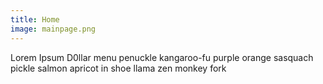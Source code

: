 ```yaml
---
title: Home
image: mainpage.png
---
```


<script>

    CountDownTimer('09/27/2013 6:00 PM', 'countdown');

    function CountDownTimer(dt, id) {
        var end = new Date(dt);

        var _second = 1000;
        var _minute = _second * 60;
        var _hour = _minute * 60;
        var _day = _hour * 24;
        var timer;

        function showRemaining() {
            var now = new Date();
            var distance = end - now;
            if (distance < 0) {
                clearInterval(timer);
                document.getElementById(id).innerHTML = 'WED WE SHALL BE!';
                return;
            }
            var days = Math.floor(distance / _day);
            var hours = Math.floor((distance % _day) / _hour);
            var minutes = Math.floor((distance % _hour) / _minute);
            var seconds = Math.floor((distance % _minute) / _second);

            document.getElementById(id).innerHTML = days     + ' days ';
            document.getElementById(id).innerHTML += hours   + ' hours ';
            document.getElementById(id).innerHTML += minutes + ' minutes ';
            document.getElementById(id).innerHTML += seconds + ' seconds';
        }

        timer = setInterval(showRemaining, 1000);
    }

</script>
<div id="countdown" class="strokeme"></div>

Lorem Ipsum D0llar menu penuckle kangaroo-fu purple orange sasquach pickle salmon apricot in shoe llama zen monkey fork
